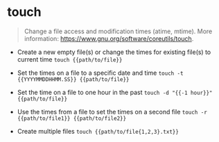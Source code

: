 # touch
> Change a file access and modification times (atime, mtime).
> More information: <https://www.gnu.org/software/coreutils/touch>.

- Create a new empty file(s) or change the times for existing file(s) to current time
`touch {{path/to/file}}`

- Set the times on a file to a specific date and time
`touch -t {{YYYYMMDDHHMM.SS}} {{path/to/file}}`

- Set the time on a file to one hour in the past
`touch -d "{{-1 hour}}" {{path/to/file}}`

- Use the times from a file to set the times on a second file
`touch -r {{path/to/file1}} {{path/to/file2}}`

- Create multiple files
`touch {{path/to/file{1,2,3}.txt}}`
